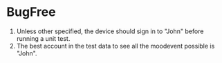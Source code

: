 # BugFree

1. Unless other specified, the device should sign in to "John" before running a unit test.
2. The best account in the test data to see all the moodevent possible is "John".
